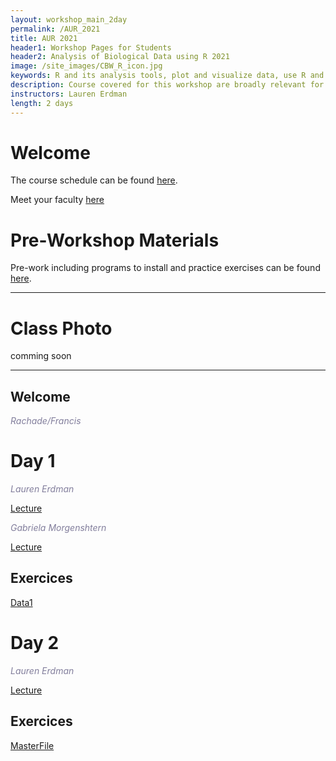 ```yaml
---
layout: workshop_main_2day
permalink: /AUR_2021
title: AUR 2021
header1: Workshop Pages for Students
header2: Analysis of Biological Data using R 2021
image: /site_images/CBW_R_icon.jpg
keywords: R and its analysis tools, plot and visualize data, use R and its analysis tools
description: Course covered for this workshop are broadly relevant for many areas of modern, quantitative biology such as flow cytometry, expression profile analysis, function prediction and more. 
instructors: Lauren Erdman
length: 2 days
---
```


# Welcome <a id="welcome"></a>

 

The course schedule can be found [here](). 

Meet your faculty [here]() 

# Pre-Workshop Materials <a id="preworkshop"></a>

Pre-work including programs to install and practice exercises can be found [here](). 

***

# Class Photo

comming soon

***

## Welcome

*<font color="#827e9c">Rachade/Francis</font>*

# Day 1 <a id="day1"></a>


*<font color="#827e9c">Lauren Erdman</font>*

[Lecture]()


*<font color="#827e9c">Gabriela Morgenshtern</font>* 

[Lecture]()

## Exercices

[Data1]()


# Day 2 <a id="day2"></a>


*<font color="#827e9c">Lauren Erdman</font>*

[Lecture]()


## Exercices

[MasterFile]()







